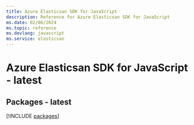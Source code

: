 ```yaml
---
title: Azure Elasticsan SDK for JavaScript
description: Reference for Azure Elasticsan SDK for JavaScript
ms.date: 02/06/2024
ms.topic: reference
ms.devlang: javascript
ms.service: elasticsan
---
```

# Azure Elasticsan SDK for JavaScript - latest
## Packages - latest
[!INCLUDE [packages](elasticsan-index.md)]